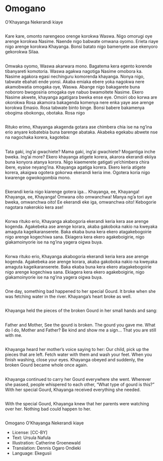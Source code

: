 # Omogano
O’Khayanga
Nekerandi kiaye

##
Kare kare, omonto narengeoo
orenge korokwa Waswa. Nigo
omorugi oye arenge korokwa
Nasime. Naende nigo babwate
omwana oyomo. Erieta riaye nigo
arenge korokwa Khayanga. Bonsi
batato nigo bamenyete ase
ekenyoro gekorokwa Silaa.


##
Omwaka oyomo, Waswa akarwara
mono. Bagatema kera egento
korende tibanyareti komotoria.
Waswa agakwa nagotiga Nasime
omobora ka. Nasime agakora egasi
nechinguru komorenda khayanga.
Nonya nigo, tabwate ebahati ende
yonsi. Akaba emiaka ebere yoka
nagokwa nere akamobwatia
omogaka oye, Waswa. Abange nigo
bakagarete buna nobororo
bwogosiria omogaka oye nabuo
bwamoitete Nasime.
Ekero Nasime akwete, khayanga
agatigara bweka ense eye. Omoiri
obo korwa are okorokwa Rosa
akamoira bakagenda komenya nere
enka yaye ase arenge korokwa
Emasio. Rosa tabwate binto binge.
Bonsi babere bakamenya obogima
obokongu, obotaka. Rosa nigo


##
Rituko erimo, Khayanga akagenda
gotara ase chimbera chia ise na
ng’ina erio anyare kobatebia buna
barenge abataka.
Akabeka egekabu abwete nse na
nagochaka korera, kagoteba:


##
Tata gaki, ing’ai gwachiete?
Mama gaki, ing’ai gwachiete?
Mogantiga inche bweka.
Ing’ai more?
Ekero khayanga atigete korera,
akarora ekerandi ekiiya buna
konyora atanya korora. Nigo
kiaemerete gatigati ye’chimbera
chira ibere, eyaise neyang’ina.
Khayanga agatiga korera. Ekero
keria atigete korera, akaigwa
ogotera gokorwa ekerandi keria
ime. Ogotera koria nigo kwarenge
ogwokogombia mono.


##
Ekerandi keria nigo kiarenge gotera
iga…
Khayanga, ee, Khayanga!
Khayanga, ee, Khayanga!
Omwana oito omwanchwa!
Manya ng’a tori aye bweka,
omwanchwa oito!
Ee ekerandi eke iga, omwanchwa
oito!
Kebogorie nagotara nakerokio kera
ase!


##
Korwa rituko erio, Khayanga akabogoria ekerandi keria kera ase
arenge kogenda. Agakebeka ase arenge korara, akaba gakoboka
nakio na kweyaka amaguta kageikaranserete. Baka ekaba buna
kera ekero atagakebogoirie nigo arenge kogechiwa sana. Ekiagera
kera ekero agakeboigirie, nigo giakamoinyorie ise na ng’ina yagera
oigwa buya.


##
Korwa rituko erio, Khayanga
akabogoria ekerandi keria kera ase
arenge kogenda. Agakebeka ase
arenge korara, akaba gakoboka
nakio na kweyaka amaguta
kageikaranserete. Baka ekaba buna
kera ekero atagakebogoirie nigo
arenge kogechiwa sana. Ekiagera
kera ekero agakeboigirie, nigo
giakamoinyorie ise na ng’ina yagera
oigwa buya.


##
One day, something bad happened
to her special Gourd. It broke when
she was fetching water in the river.
Khayanga’s heart broke as well.


##
Khayanga held the pieces of the
broken Gourd in her small hands
and sang:


##
Father and Mother,
See the gourd is broken.
The gourd you gave me.
What do I do, Mother and Father?
Be kind and show me a sign…
That you are still with me.


##
Khayanga heard her mother’s voice
saying to her:
Our child, pick up the pieces that
are left.
Fetch water with them and wash
your feet.
When you finish washing, close your
eyes.
Khayanga obeyed and suddenly,
the broken Gourd became whole
once again.


##
Khayanga continued to carry her
Gourd everywhere she went.
Wherever she passed, people
whispered to each other, “What
type of gourd is this?”
With her special Gourd, Khayanga
received everything she needed.


##
With the special Gourd, Khayanga
knew that her parents were
watching over her.
Nothing bad could happen to her.


##
Omogano O’Khayanga Nekerandi
kiaye
* License: [CC-BY]
* Text: Ursula Nafula
* Illustration: Catherine Groenewald
* Translation: Dennis Ogaro Ondieki
* Language: Ekegusii
